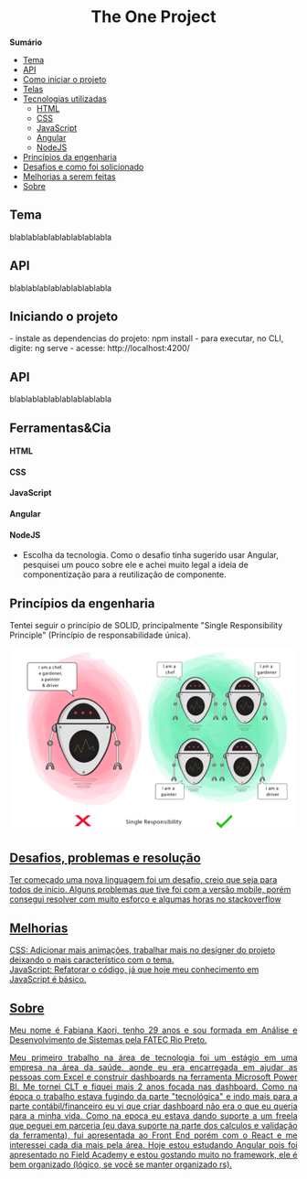 <h1 align="center">The One Project</h1>

<b>Sumário</b>

   * [Tema](#tema)
   * [API](#api)
   * [Como iniciar o projeto](#iniciar-projeto)   
   * [Telas](#telas)
   * [Tecnologias utilizadas](#tecnologia-utilizada)
      * [HTML](#html)
      * [CSS](#css)
      * [JavaScript](#javascript)
      * [Angular](#angular)
      * [NodeJS](#nodejs)
   * [Princípios da engenharia](#principio-engenharia)
   * [Desafios e como foi solicionado](#desafio-solucao)
   * [Melhorias a serem feitas](#melhorias)
   * [Sobre](#sobre)      



<h2 id="tema">Tema</h2>
blablablablablablablablabla

<h2 id="api">API</h2>

blablablablablablablablabla

<h2 id="iniciar-projeto">Iniciando o projeto</h2>
- instale as dependencias do projeto: npm install
- para executar, no CLI, digite: ng serve
- acesse: http://localhost:4200/

<h2 id="telas">API</h2>
blablablablablablablablabla

<h2 id="tecnologia-utilizada">Ferramentas&Cia</h2>
  <h4 id="html">HTML</h4>
  <h4 id="css">CSS</h4>
  <h4 id="javascript">JavaScript</h4>
  <h4 id="angular">Angular</h4>
  <h4 id="nodejs">NodeJS</h4>
  
- Escolha da tecnologia.
    Como o desafio tinha sugerido usar Angular, pesquisei um pouco sobre ele e achei muito legal a ideia de componentização para a reutilização de componente.

<h2 id="principio-engenharia">Princípios da engenharia</h2>

Tentei seguir o princípio de SOLID, principalmente "Single Responsibility Principle" (Princípio de responsabilidade única).

<div align="middle">
<img width="600"  src="https://raw.githubusercontent.com/FabianaKaori/TheOneProject/main/src/assets/SSolid.png">
</div>
<a href="https://medium.com/backticks-tildes/the-s-o-l-i-d-principles-in-pictures-b34ce2f1e898" alt="Fonte:">


<h2 id="desafio-solucao">Desafios, problemas e resolução</h2>
Ter começado uma nova linguagem foi um desafio, creio que seja para todos de início.
Alguns problemas que tive foi com a versão mobile, porém consegui resolver com muito esforço e algumas horas no stackoverflow 

<h2 id="melhorias">Melhorias</h2>
CSS: Adicionar mais animações, trabalhar mais no designer do projeto deixando o mais característico com o tema.<br>
JavaScript: Refatorar o código, já que hoje meu conhecimento em JavaScript é básico.

<h2 id="sobre">Sobre</h2>
<div align="justify">
Meu nome é Fabiana Kaori, tenho 29 anos e sou formada em Análise e Desenvolvimento de Sistemas pela FATEC Rio Preto.

Meu primeiro trabalho na área de tecnologia foi um estágio em uma empresa na área da saúde, aonde eu era encarregada em ajudar as pessoas com Excel e construir dashboards na ferramenta Microsoft Power BI. Me tornei CLT e fiquei mais 2 anos focada nas dashboard. Como na época o trabalho estava fugindo da parte "tecnológica" e indo mais para a parte contábil/financeiro eu vi que criar dashboard não era o que eu queria para a minha vida. Como na epoca eu estava dando suporte a um freela que peguei em parceria (eu dava suporte na parte dos calculos e validação da ferramenta), fui apresentada ao Front End porém com o React e me interessei cada dia mais pela área. Hoje estou estudando Angular pois foi apresentado no Field Academy e estou gostando muito no framework, ele é bem organizado (lógico, se você se manter organizado rs).
</div>
